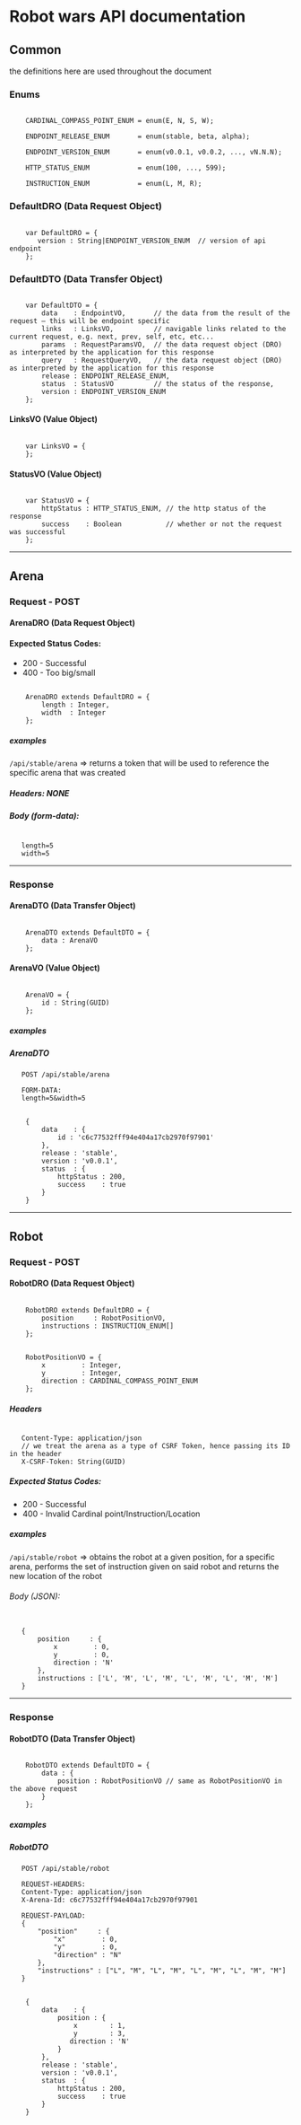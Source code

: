 # Robot wars API documentation

## Common

the definitions here are used throughout the document

### Enums

```

    CARDINAL_COMPASS_POINT_ENUM = enum(E, N, S, W);

    ENDPOINT_RELEASE_ENUM       = enum(stable, beta, alpha);

    ENDPOINT_VERSION_ENUM       = enum(v0.0.1, v0.0.2, ..., vN.N.N);

    HTTP_STATUS_ENUM            = enum(100, ..., 599);

    INSTRUCTION_ENUM            = enum(L, M, R);

```

### DefaultDRO (Data Request Object)

```

    var DefaultDRO = {
       version : String|ENDPOINT_VERSION_ENUM  // version of api endpoint
    };

```

### DefaultDTO (Data Transfer Object)

```

    var DefaultDTO = {
    	data    : EndpointVO,       // the data from the result of the request — this will be endpoint specific
    	links   : LinksVO,          // navigable links related to the current request, e.g. next, prev, self, etc, etc...
    	params  : RequestParamsVO,  // the data request object (DRO) as interpreted by the application for this response
    	query   : RequestQueryVO,   // the data request object (DRO) as interpreted by the application for this response
    	release : ENDPOINT_RELEASE_ENUM,
    	status  : StatusVO          // the status of the response,
    	version : ENDPOINT_VERSION_ENUM
    };

```

#### LinksVO (Value Object)

```

    var LinksVO = {
    };

```

#### StatusVO (Value Object)

```

    var StatusVO = {
    	httpStatus : HTTP_STATUS_ENUM, // the http status of the response
    	success    : Boolean           // whether or not the request was successful
    };

```

----------

## Arena

### Request - POST

#### ArenaDRO (Data Request Object)

#### Expected Status Codes:
- 200 - Successful
- 400 - Too big/small

```

    ArenaDRO extends DefaultDRO = {
	    length : Integer,
	    width  : Integer
	};

```

##### examples

`/api/stable/arena` => returns a token that will be used to reference the specific arena that was created

##### Headers: NONE

##### Body (form-data):

```

   length=5
   width=5

```

----------

### Response

#### ArenaDTO (Data Transfer Object)

```

    ArenaDTO extends DefaultDTO = {
        data : ArenaVO
    };

```

#### ArenaVO (Value Object)

```

    ArenaVO = {
        id : String(GUID)
    };

```

##### examples

##### ArenaDTO

```
   POST /api/stable/arena

   FORM-DATA:
   length=5&width=5

```


```

    {
        data    : {
            id : 'c6c77532fff94e404a17cb2970f97901'
        },
        release : 'stable',
        version : 'v0.0.1',
        status  : {
            httpStatus : 200,
            success    : true
        }
    }

```

----------

## Robot

### Request - POST

#### RobotDRO (Data Request Object)

```

    RobotDRO extends DefaultDRO = {
        position     : RobotPositionVO,
        instructions : INSTRUCTION_ENUM[]
	};

```

```

    RobotPositionVO = {
        x         : Integer,
        y         : Integer,
        direction : CARDINAL_COMPASS_POINT_ENUM
	};

```

##### Headers

```

   Content-Type: application/json
   // we treat the arena as a type of CSRF Token, hence passing its ID in the header
   X-CSRF-Token: String(GUID)

```

##### Expected Status Codes:
- 200 - Successful
- 400 - Invalid Cardinal point/Instruction/Location

##### examples

`/api/stable/robot` => obtains the robot at a given position, for a specific arena, performs the set of instruction given on said robot and returns the new location of the robot

###### Body (JSON):

```

   {
       position     : {
           x         : 0,
           y         : 0,
           direction : 'N'
       },
       instructions : ['L', 'M', 'L', 'M', 'L', 'M', 'L', 'M', 'M']
   }

```

----------

### Response

#### RobotDTO (Data Transfer Object)

```

    RobotDTO extends DefaultDTO = {
        data : {
            position : RobotPositionVO // same as RobotPositionVO in the above request
        }
    };

```

##### examples

##### RobotDTO

```
   POST /api/stable/robot

   REQUEST-HEADERS:
   Content-Type: application/json
   X-Arena-Id: c6c77532fff94e404a17cb2970f97901

   REQUEST-PAYLOAD:
   {
       "position"     : {
           "x"         : 0,
           "y"         : 0,
           "direction" : "N"
       },
       "instructions" : ["L", "M", "L", "M", "L", "M", "L", "M", "M"]
   }

```


```

    {
        data    : {
            position : {
                x        : 1,
                y        : 3,
               direction : 'N'
            }
        },
        release : 'stable',
        version : 'v0.0.1',
        status  : {
            httpStatus : 200,
            success    : true
        }
    }

```
